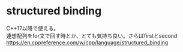 # structured binding
C++17以降で使える。  
連想配列をfor文で回す時とか、とても気持ち良い。さらばfirstとsecond  
https://en.cppreference.com/w/cpp/language/structured_binding
